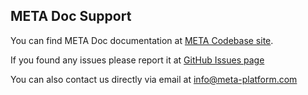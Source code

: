 ## META Doc Support

You can find META Doc documentation at [META Codebase site](http://code.meta-platform.com).

If you found any issues please report it at [GitHub Issues page](https://github.com/metaplatform/meta-doc/issues)

You can also contact us directly via email at [info@meta-platform.com](mailto:info@meta-platform.com)